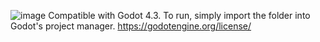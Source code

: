 ![image](https://github.com/user-attachments/assets/91cbf3d7-94c3-4ec2-a749-3d795a95e54d)
Compatible with Godot 4.3. To run, simply import the folder into Godot's project manager.
https://godotengine.org/license/
